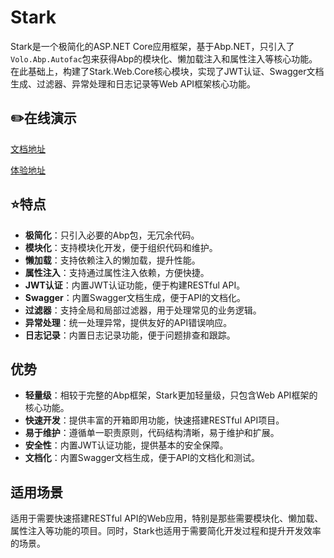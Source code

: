 ﻿# Stark

Stark是一个极简化的ASP.NET Core应用框架，基于Abp.NET，只引入了`Volo.Abp.Autofac`包来获得Abp的模块化、懒加载注入和属性注入等核心功能。在此基础上，构建了Stark.Web.Core核心模块，实现了JWT认证、Swagger文档生成、过滤器、异常处理和日志记录等Web API框架核心功能。

## ✏️在线演示

[文档地址](https://wmchuang.github.io/stark/#/)

[体验地址](http://47.116.195.132:8888/)

## ⭐特点

- **极简化**：只引入必要的Abp包，无冗余代码。
- **模块化**：支持模块化开发，便于组织代码和维护。
- **懒加载**：支持依赖注入的懒加载，提升性能。
- **属性注入**：支持通过属性注入依赖，方便快捷。
- **JWT认证**：内置JWT认证功能，便于构建RESTful API。
- **Swagger**：内置Swagger文档生成，便于API的文档化。
- **过滤器**：支持全局和局部过滤器，用于处理常见的业务逻辑。
- **异常处理**：统一处理异常，提供友好的API错误响应。
- **日志记录**：内置日志记录功能，便于问题排查和跟踪。

## 优势

- **轻量级**：相较于完整的Abp框架，Stark更加轻量级，只包含Web API框架的核心功能。
- **快速开发**：提供丰富的开箱即用功能，快速搭建RESTful API项目。
- **易于维护**：遵循单一职责原则，代码结构清晰，易于维护和扩展。
- **安全性**：内置JWT认证功能，提供基本的安全保障。
- **文档化**：内置Swagger文档生成，便于API的文档化和测试。

## 适用场景

适用于需要快速搭建RESTful API的Web应用，特别是那些需要模块化、懒加载、属性注入等功能的项目。同时，Stark也适用于需要简化开发过程和提升开发效率的场景。



